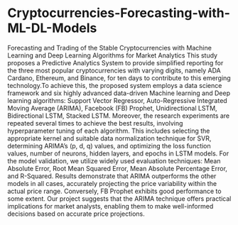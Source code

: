 # Cryptocurrencies-Forecasting-with-ML-DL-Models
Forecasting and Trading of the Stable Cryptocurrencies with Machine Learning and Deep Learning Algorithms for Market Analytics
This study proposes a Predictive Analytics System to provide simplified reporting for the three most popular cryptocurrencies with varying digits, namely ADA Cardano, Ethereum, and Binance, for ten days to contribute to this emerging technology.To achieve this, the proposed system employs a data science framework and six highly advanced data-driven Machine learning and Deep learning algorithms: Support Vector Regressor, Auto-Regressive Integrated Moving Average (ARIMA), Facebook (FB) Prophet, Unidirectional LSTM, Bidirectional LSTM, Stacked LSTM. Moreover, the research experiments are repeated several times to achieve the best results, involving hyperparameter tuning of each algorithm. This includes selecting the appropriate kernel and suitable data normalization technique for SVR, determining ARIMA’s (p, d, q) values, and optimizing the loss function values, number of neurons, hidden layers, and epochs in LSTM models. For the model validation, we utilize widely used evaluation techniques: Mean Absolute Error, Root Mean Squared Error, Mean Absolute Percentage Error, and R-Squared. Results demonstrate that ARIMA outperforms the other models in all cases, accurately projecting the price variability within the actual price range. Conversely, FB Prophet exhibits good performance to some extent. Our project suggests that the ARIMA technique offers practical implications for market analysts, enabling them to make well-informed decisions based on accurate price
projections.
